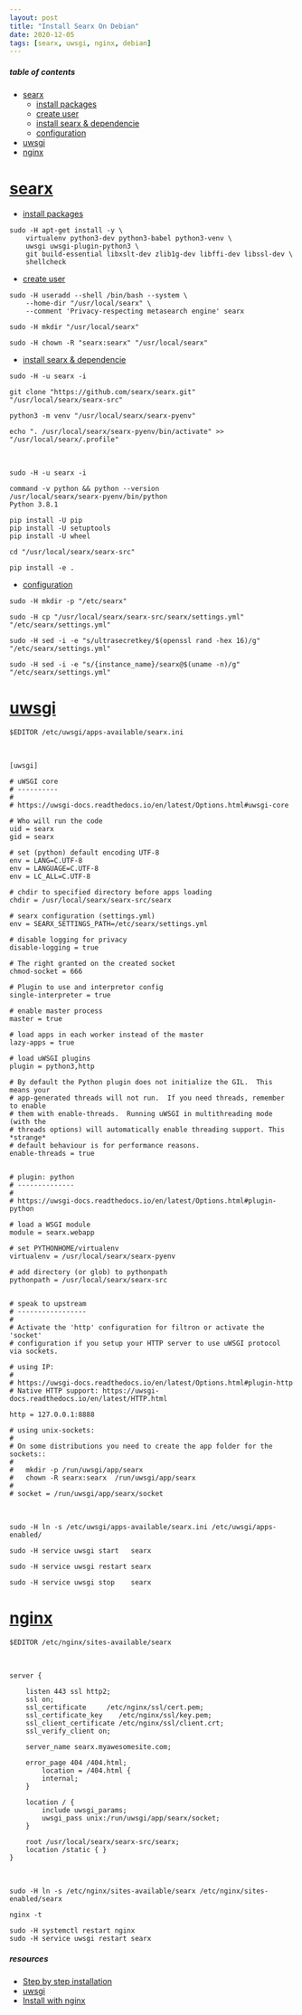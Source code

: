 ```yaml
---
layout: post
title: "Install Searx On Debian"
date: 2020-12-05
tags: [searx, uwsgi, nginx, debian]
---
```


##### table of contents
- [searx](#searx)
  - [install packages](#installpackages)
  - [create user](#createuser)
  - [install searx & dependencie](#installsearx&dependencie)
  - [configuration](#configuration)
- [uwsgi](#uwsgi)
- [nginx](#nginx)

# [searx](#searx)
- [install packages](#installpackages)

```
sudo -H apt-get install -y \
    virtualenv python3-dev python3-babel python3-venv \
    uwsgi uwsgi-plugin-python3 \
    git build-essential libxslt-dev zlib1g-dev libffi-dev libssl-dev \
    shellcheck
```

- [create user](#createuser)

```
sudo -H useradd --shell /bin/bash --system \
    --home-dir "/usr/local/searx" \
    --comment 'Privacy-respecting metasearch engine' searx

sudo -H mkdir "/usr/local/searx"

sudo -H chown -R "searx:searx" "/usr/local/searx"
```

- [install searx & dependencie](#installsearx&dependencie)

```
sudo -H -u searx -i

git clone "https://github.com/searx/searx.git" "/usr/local/searx/searx-src"

python3 -m venv "/usr/local/searx/searx-pyenv"

echo ". /usr/local/searx/searx-pyenv/bin/activate" >>  "/usr/local/searx/.profile"
```

<br />

```
sudo -H -u searx -i

command -v python && python --version
/usr/local/searx/searx-pyenv/bin/python
Python 3.8.1

pip install -U pip
pip install -U setuptools
pip install -U wheel

cd "/usr/local/searx/searx-src"

pip install -e .
```

- [configuration](#configuration)

```
sudo -H mkdir -p "/etc/searx"

sudo -H cp "/usr/local/searx/searx-src/searx/settings.yml" "/etc/searx/settings.yml"

sudo -H sed -i -e "s/ultrasecretkey/$(openssl rand -hex 16)/g" "/etc/searx/settings.yml"

sudo -H sed -i -e "s/{instance_name}/searx@$(uname -n)/g" "/etc/searx/settings.yml"
```

# [uwsgi](#uwsgi)

```
$EDITOR /etc/uwsgi/apps-available/searx.ini
```

<br />

```
[uwsgi]

# uWSGI core
# ----------
#
# https://uwsgi-docs.readthedocs.io/en/latest/Options.html#uwsgi-core

# Who will run the code
uid = searx
gid = searx

# set (python) default encoding UTF-8
env = LANG=C.UTF-8
env = LANGUAGE=C.UTF-8
env = LC_ALL=C.UTF-8

# chdir to specified directory before apps loading
chdir = /usr/local/searx/searx-src/searx

# searx configuration (settings.yml)
env = SEARX_SETTINGS_PATH=/etc/searx/settings.yml

# disable logging for privacy
disable-logging = true

# The right granted on the created socket
chmod-socket = 666

# Plugin to use and interpretor config
single-interpreter = true

# enable master process
master = true

# load apps in each worker instead of the master
lazy-apps = true

# load uWSGI plugins
plugin = python3,http

# By default the Python plugin does not initialize the GIL.  This means your
# app-generated threads will not run.  If you need threads, remember to enable
# them with enable-threads.  Running uWSGI in multithreading mode (with the
# threads options) will automatically enable threading support. This *strange*
# default behaviour is for performance reasons.
enable-threads = true


# plugin: python
# --------------
#
# https://uwsgi-docs.readthedocs.io/en/latest/Options.html#plugin-python

# load a WSGI module
module = searx.webapp

# set PYTHONHOME/virtualenv
virtualenv = /usr/local/searx/searx-pyenv

# add directory (or glob) to pythonpath
pythonpath = /usr/local/searx/searx-src


# speak to upstream
# -----------------
#
# Activate the 'http' configuration for filtron or activate the 'socket'
# configuration if you setup your HTTP server to use uWSGI protocol via sockets.

# using IP:
#
# https://uwsgi-docs.readthedocs.io/en/latest/Options.html#plugin-http
# Native HTTP support: https://uwsgi-docs.readthedocs.io/en/latest/HTTP.html

http = 127.0.0.1:8888

# using unix-sockets:
#
# On some distributions you need to create the app folder for the sockets::
#
#   mkdir -p /run/uwsgi/app/searx
#   chown -R searx:searx  /run/uwsgi/app/searx
#
# socket = /run/uwsgi/app/searx/socket
```

<br />

```
sudo -H ln -s /etc/uwsgi/apps-available/searx.ini /etc/uwsgi/apps-enabled/

sudo -H service uwsgi start   searx

sudo -H service uwsgi restart searx

sudo -H service uwsgi stop    searx
```

# [nginx](#nginx)

```
$EDITOR /etc/nginx/sites-available/searx
```

<br />

```
server {

    listen 443 ssl http2;
    ssl on;
    ssl_certificate     /etc/nginx/ssl/cert.pem;
    ssl_certificate_key    /etc/nginx/ssl/key.pem;
    ssl_client_certificate /etc/nginx/ssl/client.crt;
    ssl_verify_client on;

    server_name searx.myawesomesite.com;

    error_page 404 /404.html;
        location = /404.html {
        internal;
    }

    location / {
        include uwsgi_params;
        uwsgi_pass unix:/run/uwsgi/app/searx/socket;
    }

    root /usr/local/searx/searx-src/searx;
    location /static { }
}
```

<br />

```
sudo -H ln -s /etc/nginx/sites-available/searx /etc/nginx/sites-enabled/searx

nginx -t

sudo -H systemctl restart nginx
sudo -H service uwsgi restart searx
```

##### resources
- [Step by step installation](https://searx.github.io/searx/admin/installation-searx.html)
- [uwsgi](https://searx.github.io/searx/admin/installation-uwsgi.html)
- [Install with nginx](https://searx.github.io/searx/admin/installation-nginx.html)
